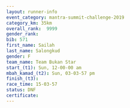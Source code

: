 ```yaml
---
layout: runner-info 
event_category: mantra-summit-challenge-2019 
category_km: 35km 
overall_rank:  9999
gender_rank: 
bib: 571
first_name: Sailah
last_name: Salongkud
gender: F
team_name: Team Bukan Star
start_(t1): Sun, 12-00-00 am
mbah_kamad_(t2): Sun, 03-03-57 pm
finish_(t3): 
race_time: 15-03-57
status: DNF
certificate: 
---
```

